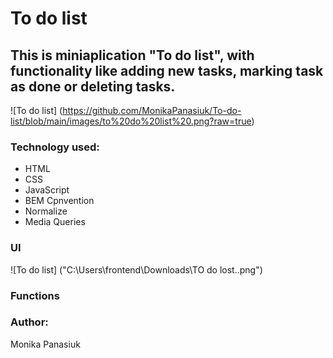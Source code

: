 # To do list
## This is miniaplication "To do list", with functionality like adding new tasks, marking task as done or deleting tasks.
![To do list] (https://github.com/MonikaPanasiuk/To-do-list/blob/main/images/to%20do%20list%20.png?raw=true)
### Technology used:
- HTML
- CSS
- JavaScript
- BEM Cpnvention
- Normalize
- Media Queries
### UI
![To do list] ("C:\Users\frontend\Downloads\TO do lost..png")
### Functions
### Author:
Monika Panasiuk


